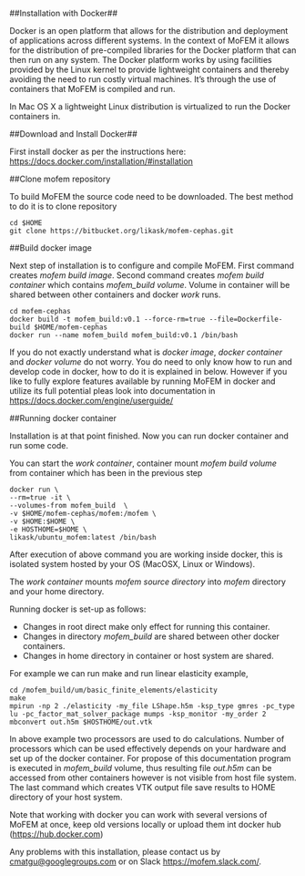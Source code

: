 ##Installation with Docker##

Docker is an open platform that allows for the distribution and deployment of
applications across different systems. In the context of MoFEM it allows for
the distribution of pre-compiled libraries for the Docker platform that can
then run on any system. The Docker platform works by using facilities provided
by the Linux kernel to provide lightweight containers and thereby avoiding the
need to run costly virtual machines. It’s through the use of containers that
MoFEM is compiled and run.

In Mac OS X a lightweight Linux distribution is virtualized to run the Docker
containers in.

##Download and Install Docker##

First install docker as per the instructions here: https://docs.docker.com/installation/#installation

##Clone mofem repository

To build MoFEM the source code need to be downloaded. The best method to do it is
to clone repository
~~~~~~
cd $HOME
git clone https://bitbucket.org/likask/mofem-cephas.git
~~~~~~

##Build docker image

Next step of installation is to configure and compile MoFEM. First command creates
*mofem build image*. Second command creates *mofem build container* which
contains *mofem_build volume*. Volume in container will be shared between other
containers and docker *work* runs.
~~~~~~
cd mofem-cephas
docker build -t mofem_build:v0.1 --force-rm=true --file=Dockerfile-build $HOME/mofem-cephas
docker run --name mofem_build mofem_build:v0.1 /bin/bash
~~~~~~

If you do not exactly understand what is *docker image*, *docker container* and
*docker volume* do not worry. You do need to only know how to run and develop
code in docker, how to do it is explained in below. However if you like to fully explore
features available by running MoFEM in docker and utilize its full potential pleas look into
documentation in https://docs.docker.com/engine/userguide/

##Running docker container

Installation is at that point finished. Now you can run docker container and
run some code.

You can start the *work container*, container mount *mofem build volume* from container which
has been in the previous step

    docker run \
    --rm=true -it \
    --volumes-from mofem_build  \
    -v $HOME/mofem-cephas/mofem:/mofem \
    -v $HOME:$HOME \
    -e HOSTHOME=$HOME \
    likask/ubuntu_mofem:latest /bin/bash

After execution of above command you are working inside docker, this is isolated system
hosted by your OS (MacOSX, Linux or Windows).

The *work container* mounts *mofem source directory* into *mofem* directory and
your home directory.

Running docker is set-up as follows:
- Changes in root direct make only effect for running this container.
- Changes in directory *mofem_build* are shared between other docker containers.
- Changes in home directory in container or host system are shared.

For example we can run make and run linear elasticity example,
~~~~~~
cd /mofem_build/um/basic_finite_elements/elasticity
make
mpirun -np 2 ./elasticity -my_file LShape.h5m -ksp_type gmres -pc_type lu -pc_factor_mat_solver_package mumps -ksp_monitor -my_order 2
mbconvert out.h5m $HOSTHOME/out.vtk
~~~~~~
In above example two processors are used to do calculations. Number of
processors which can be used effectively depends on your hardware and set up of
the docker container. For propose of this documentation program is executed in
*mofem_build* volume, thus resulting file *out.h5m* can be accessed from other
containers however is not visible from host file system. The last command which creates
VTK output file save results to HOME directory of your host system.

Note that working with docker you can work with several versions of MoFEM at once,
keep old versions locally or upload them int docker hub (https://hub.docker.com)

Any problems with this installation, please contact us by cmatgu@googlegroups.com
or on Slack https://mofem.slack.com/.
